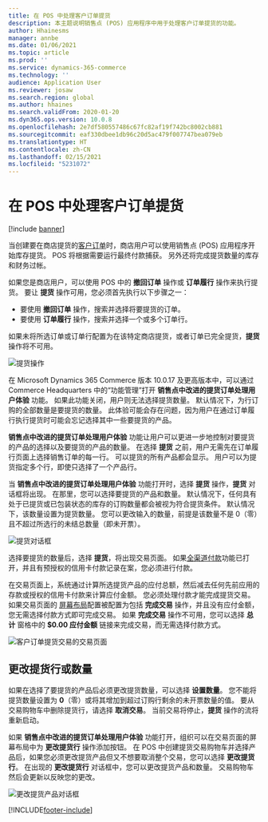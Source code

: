 ```yaml
---
title: 在 POS 中处理客户订单提货
description: 本主题说明销售点 (POS) 应用程序中用于处理客户订单提货的功能。
author: Hhainesms
manager: annbe
ms.date: 01/06/2021
ms.topic: article
ms.prod: ''
ms.service: dynamics-365-commerce
ms.technology: ''
audience: Application User
ms.reviewer: josaw
ms.search.region: global
ms.author: hhaines
ms.search.validFrom: 2020-01-20
ms.dyn365.ops.version: 10.0.8
ms.openlocfilehash: 2e7df580557486c67fc82af19f742bc8002cb881
ms.sourcegitcommit: eaf330dbee1db96c20d5ac479f007747bea079eb
ms.translationtype: HT
ms.contentlocale: zh-CN
ms.lasthandoff: 02/15/2021
ms.locfileid: "5231072"
---
```

# <a name="process-customer-order-pickups-in-pos"></a>在 POS 中处理客户订单提货

[!include [banner](includes/banner.md)]

当创建要在商店提货的[客户订单](customer-orders-overview.md)时，商店用户可以使用销售点 (POS) 应用程序开始库存提货。 POS 将根据需要运行最终付款捕获。 另外还将完成提货数量的库存和财务过帐。

如果您是商店用户，可以使用 POS 中的 **撤回订单** 操作或 **订单履行** 操作来执行提货。 要让 **提货** 操作可用，您必须首先执行以下步骤之一：

- 要使用 **撤回订单** 操作，搜索并选择将要提货的订单。
- 要使用 **订单履行** 操作，搜索并选择一个或多个订单行。

如果未将所选订单或订单行配置为在该特定商店提货，或者订单已完全提货，**提货** 操作将不可用。

![提货操作](media/pickupoperation.png)

在 Microsoft Dynamics 365 Commerce 版本 10.0.17 及更高版本中，可以通过 Commerce Headquarters 中的“功能管理”打开 **销售点中改进的提货订单处理用户体验** 功能。 如果此功能关闭，用户则无法选择提货数量。 默认情况下，为行订购的全部数量是要提货的数量。 此体验可能会存在问题，因为用户在通过订单履行执行提货时可能会忘记选择其中一些要提货的产品。

**销售点中改进的提货订单处理用户体验** 功能让用户可以更进一步地控制对要提货的产品的选择以及要提货的产品的数量。 在选择 **提货** 之前，用户无需先在订单履行页面上选择销售订单的每一行。 可以提货的所有产品都会显示。 用户可以为提货指定多个行，即使只选择了一个产品行。

当 **销售点中改进的提货订单处理用户体验** 功能打开时，选择 **提货** 操作，**提货** 对话框将出现。 在那里，您可以选择要提货的产品和数量。 默认情况下，任何具有处于已提货或已包装状态的库存的订购数量都会被视为符合提货条件。 默认情况下，该数量设置为提货数量。 您可以更改输入的数量，前提是该数量不是 0（零）且不超过所选行的未结总数量（即未开票）。

![提货对话框](media/pickupselect.png)

选择要提货的数量后，选择 **提货**，将出现交易页面。 如果[全渠道付款](omni-channel-payments.md)功能已打开，并且有预授权的信用卡付款记录在案，您必须进行付款。

在交易页面上，系统通过计算所选提货产品的应付总额，然后减去任何先前应用的存款或授权的信用卡付款来计算应付金额。 您必须处理付款才能完成提货交易。 如果交易页面的 [屏幕布局](pos-screen-layouts.md)配置被配置为包括 **完成交易** 操作，并且没有应付金额，您无需选择付款方式即可完成交易。 如果 **完成交易** 操作不可用，您可以选择 **总计** 窗格中的 **$0.00 应付金额** 链接来完成交易，而无需选择付款方式。

![客户订单提货交易的交易页面](media/pickupcart.png)

## <a name="changing-pickup-lines-or-quantities"></a>更改提货行或数量

如果在选择了要提货的产品后必须更改提货数量，可以选择 **设置数量**。 您不能将提货数量设置为 **0**（零）或将其增加到超过订购行剩余的未开票数量的值。 要从交易购物车中删除提货行，请选择 **取消交易**。 当前交易将停止，**提货** 操作的流将重新启动。

如果 **销售点中改进的提货订单处理用户体验** 功能打开，组织可以在交易页面的屏幕布局中为 **更改提货行** 操作添加按钮。 在 POS 中创建提货交易购物车并选择产品后，如果您必须更改提货产品但又不想要取消整个交易，您可以选择 **更改提货行**。 在出现的 **更改提货行** 对话框中，您可以更改提货产品和数量。 交易购物车然后会更新以反映您的更改。

![更改提货产品对话框](media/pickupchange.png)


[!INCLUDE[footer-include](../includes/footer-banner.md)]